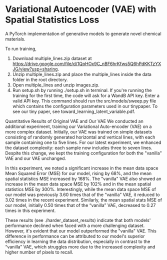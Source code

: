 # Variational Autoencoder (VAE) with Spatial Statistics Loss
A PyTorch implementation of generative models to generate novel chemical materials.

To run training,
1. Download multiple_lines.zip dataset at https://drive.google.com/file/d/1QpHOx9C_nBF6hrKfws5Q6hPdKKTzYXJG/view?usp=sharing.
2. Unzip multiple_lines.zip and place the multiple_lines inside the data folder in the root directory.
3. Open multiple_lines and unzip images.zip.
4. Run setup.sh by running ./setup.sh in terminal. If you're running the training for the first time, the code will
ask for a WandB API key. Enter a valid API key. This command should run the src/models/sweep.py file which contains the configuration parameters used in our tinypaper. To see our tiny paper, see toward_learning_latent_variable.pdf.

Quantitative Results of Original VAE and Our VAE
We conducted an additional experiment, training our Variational Auto-encoder (VAE) on a more complex dataset. Initially, our VAE was trained on simple datasets consisting of randomly generated horizontal and vertical lines, with each sample containing one to five lines. For our latest experiment, we enhanced the dataset complexity: each sample now includes three to seven lines. Despite this change, we kept the training configuration for both the "vanilla" VAE and our VAE unchanged.

In this experiment, we noted a significant increase in the mean data space Mean Squared Error (MSE) for our model, rising by 68%, and the mean spatial statistics MSE increased by 168%. The "vanilla" VAE also showed an increase in the mean data space MSE by 102% and in the mean spatial statistics MSE by 300%. Interestingly, while the mean data space MSE of our model was previously 3.60 times that of the “vanilla” VAE, it reduced to 3.02 times in the recent experiment. Similarly, the mean spatial stats MSE of our model, initially 0.50 times that of the “vanilla” VAE, decreased to 0.27 times in this experiment.

These results (see ./harder_dataset_results) indicate that both models' performance declined when faced with a more challenging dataset. However, it's evident that our model outperformed the "vanilla" VAE. This difference in performance can be attributed to our model's superior efficiency in learning the data distribution, especially in contrast to the “vanilla” VAE, which struggles more due to the increased complexity and higher number of pixels to recall.

